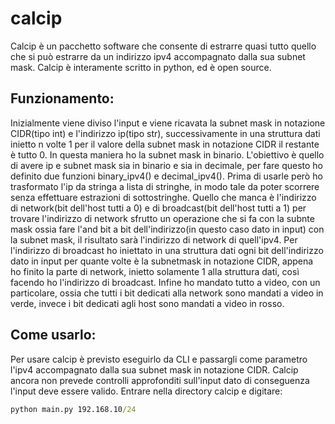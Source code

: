 # calcip
Calcip è un pacchetto software che consente di estrarre quasi tutto quello che si può estrarre da un indirizzo ipv4 accompagnato dalla sua subnet mask. Calcip è interamente scritto in python, ed è open source.

## Funzionamento:
Inizialmente viene diviso l'input e viene ricavata la subnet mask in notazione CIDR(tipo int) e l'indirizzo ip(tipo str), successivamente in una struttura dati inietto n volte 1 per il valore della subnet mask in notazione CIDR il restante è tutto 0. In questa maniera
ho la subnet mask in binario. L'obiettivo è quello di avere ip e subnet mask sia in binario e sia in decimale, per fare questo ho definito due funzioni binary_ipv4() e decimal_ipv4(). Prima di usarle però ho trasformato l'ip da stringa a lista di stringhe, 
in modo tale da poter scorrere senza effettuare estrazioni di sottostringhe. Quello che manca è l'indirizzo di network(bit dell'host tutti a 0) e di broadcast(bit dell'host tutti a 1) per trovare l'indirizzo di network sfrutto un operazione che si fa con la subnte mask
ossia fare l'and bit a bit dell'indirizzo(in questo caso dato in input) con la subnet mask, il risultato sarà l'indirizzo di network di quell'ipv4. Per l'indirizzo di broadcast ho iniettato in una struttura dati ogni bit dell'indirizzo dato in input per quante volte è
la subnetmask in notazione CIDR, appena ho finito la parte di network, inietto solamente 1 alla struttura dati, così facendo ho l'indirizzo di broadcast. Infine ho mandato tutto a video, con un particolare, ossia che tutti i bit dedicati alla network sono mandati a video
in verde, invece i bit dedicati agli host sono mandati a video in rosso.

## Come usarlo:
Per usare calcip è previsto eseguirlo da CLI e passargli come parametro l'ipv4 accompagnato dalla sua subnet mask in notazione CIDR. Calcip ancora non prevede controlli approfonditi sull'input dato di conseguenza l'input deve essere valido.
Entrare nella directory calcip e digitare:
```bat
python main.py 192.168.10/24

```
